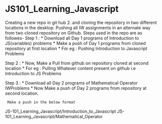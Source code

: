 # JS101_Learning_Javascript
Creating a new repo in git hub 2. and cloning the repository in two different locations in the desktop.
Pushing all IW assignments in an alternate way from two cloned
repository on Github.
Steps used in the repo are as followes-
Step 1 : * Download all Day 1 programs of Introduction to JS(variables) problems
				 * Make a push of Day 1 programs from cloned repository at first location
				 * For eg : Pushing Introduction to Javascript Problems

Step 2 : * Now, Make a Pull from github on repository cloned at second location 
         * For eg : Pulling Whatever content present on github i.e Introduction to JS Problems

Step 3 : * Download all Day 2 programs of Mathematical Operator IWProblems
				 * Now Make a push of Day 2 programs from repository at second location.

     Make a push in the below format
JS-101_Learning_Javascript/Introduction_to_Javascript
JS-101_Learning_Javascript/Mathematical_Operator
